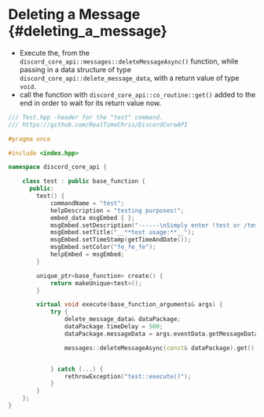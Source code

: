 Deleting a Message {#deleting_a_message}
============
- Execute the, from the `discord_core_api::messages::deleteMessageAsync()` function, while passing in a data structure of type `discord_core_api::delete_message_data`, with a return value of type `void`.
- call the function with `discord_core_api::co_routine::get()` added to the end in order to wait for its return value now.

```cpp
/// Test.hpp -header for the "test" command.
/// https://github.com/RealTimeChris/DiscordCoreAPI

#pragma once

#include <index.hpp>

namespace discord_core_api {

	class test : public base_function {
	  public:
		test() {
			commandName = "test";
			helpDescription = "testing purposes!";
			embed_data msgEmbed { };
			msgEmbed.setDescription("------\nSimply enter !test or /test!\n------");
			msgEmbed.setTitle("__**test usage:**__");
			msgEmbed.setTimeStamp(getTimeAndDate());
			msgEmbed.setColor("fe_fe_fe");
			helpEmbed = msgEmbed;
		}

		unique_ptr<base_function> create() {
			return makeUnique<test>();
		}

		virtual void execute(base_function_arguments& args) {
			try {
				delete_message_data& dataPackage;
				dataPackage.timeDelay = 500;
				dataPackage.messageData = args.eventData.getMessageData();

				messages::deleteMessageAsync(const& dataPackage).get();


			} catch (...) {
				rethrowException("test::execute()");
			}
		}
	};
}
```

